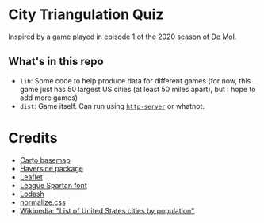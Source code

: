 # City Triangulation Quiz

Inspired by a game played in episode 1 of the 2020 season of [De Mol](https://en.wikipedia.org/wiki/De_Mol_(TV_series)).

## What's in this repo

* `lib`: Some code to help produce data for different games (for now, this game just has 50 largest US cities (at least 50 miles apart), but I hope to add more games)
* `dist`: Game itself. Can run using [`http-server`](https://www.npmjs.com/package/http-server) or whatnot.


# Credits

* [Carto basemap](https://carto.com/help/building-maps/basemap-list/)
* [Haversine package](https://github.com/njj/haversine)
* [Leaflet](https://leafletjs.com/)
* [League Spartan font](https://www.theleagueofmoveabletype.com/league-spartan)
* [Lodash](https://lodash.com/)
* [normalize.css](https://github.com/necolas/normalize.css/)
* [Wikipedia: "List of United States cities by population"](https://en.wikipedia.org/wiki/List_of_United_States_cities_by_population)
